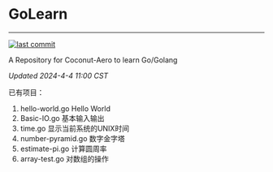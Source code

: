 # GoLearn

-----------------------------------------------------

[![last commit](https://img.shields.io/github/last-commit/Coconut-Aero/GoLearn)](https://github.com/Coconut-Aero/GoLearn/commits/master)

A Repository for Coconut-Aero to learn Go/Golang

_Updated 2024-4-4 11:00 CST_

已有项目：

1. hello-world.go Hello World
2. Basic-IO.go 基本输入输出
3. time.go 显示当前系统的UNIX时间
4. number-pyramid.go 数字金字塔
5. estimate-pi.go 计算圆周率
6. array-test.go 对数组的操作

